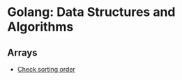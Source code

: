 # Golang: Data Structures and Algorithms

## Arrays
- [Check sorting order](https://github.com/soumayg9673/golang-data-structures-and-algorithms/blob/main/arrays/checkSort/main.go)